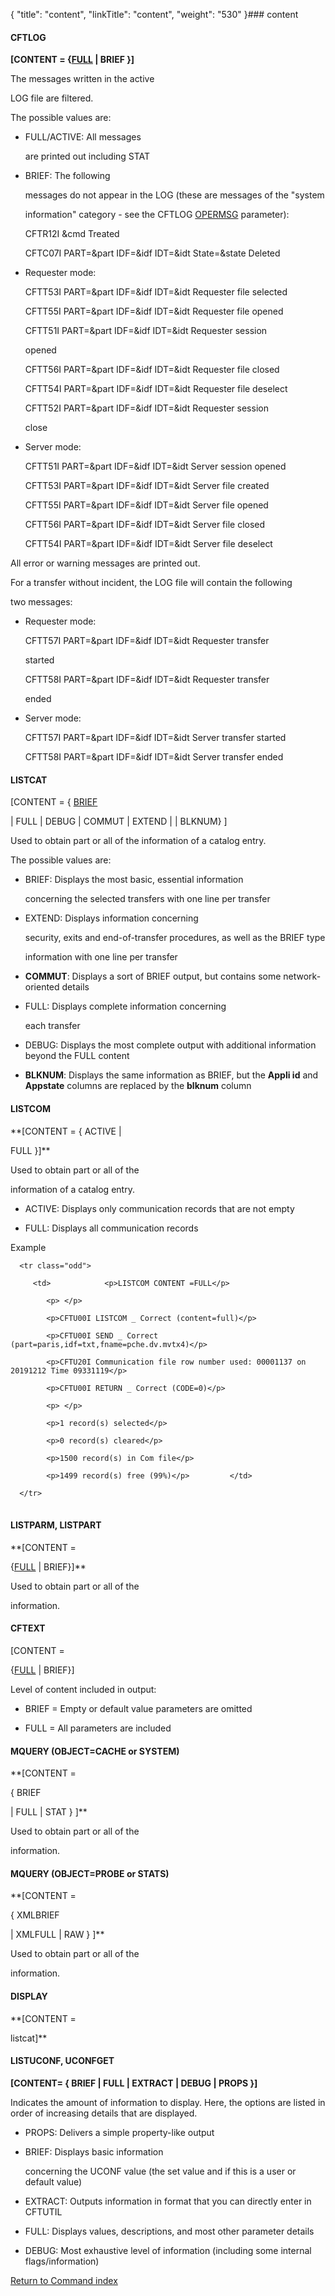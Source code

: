 {
    "title": "content",
    "linkTitle": "content",
    "weight": "530"
}### <span id="content"></span>content

#### <span id="content_CFTLOG"></span>CFTLOG

**\[CONTENT = {<u>FULL</u> | BRIEF }\]**

The messages written in the active
LOG file are filtered.

The possible values are:

-   FULL/ACTIVE: All messages
    are printed out including STAT
-   BRIEF: The following
    messages do not appear in the LOG (these are messages of the "system
    information" category - see the CFTLOG [OPERMSG](opermsg) parameter):  
    CFTR12I &cmd Treated  
    CFTC07I PART=&part IDF=&idf IDT=&idt State=&state Deleted
-   Requester mode:  
    CFTT53I PART=&part IDF=&idf IDT=&idt Requester file selected  
    CFTT55I PART=&part IDF=&idf IDT=&idt Requester file opened  
    CFTT51I PART=&part IDF=&idf IDT=&idt Requester session
    opened  
    CFTT56I PART=&part IDF=&idf IDT=&idt Requester file closed  
    CFTT54I PART=&part IDF=&idf IDT=&idt Requester file deselect  
    CFTT52I PART=&part IDF=&idf IDT=&idt Requester session
    close

<!-- -->

-   Server mode:  
    CFTT51I PART=&part IDF=&idf IDT=&idt Server session opened  
    CFTT53I PART=&part IDF=&idf IDT=&idt Server file created  
    CFTT55I PART=&part IDF=&idf IDT=&idt Server file opened  
    CFTT56I PART=&part IDF=&idf IDT=&idt Server file closed  
    CFTT54I PART=&part IDF=&idf IDT=&idt Server file deselect

All error or warning messages are printed out.

For a transfer without incident, the LOG file will contain the following
two messages:

-   Requester mode:  
    CFTT57I PART=&part IDF=&idf IDT=&idt Requester transfer
    started  
    CFTT58I PART=&part IDF=&idf IDT=&idt Requester transfer
    ended
-   Server mode:  
    CFTT57I PART=&part IDF=&idf IDT=&idt Server transfer started  
    CFTT58I PART=&part IDF=&idf IDT=&idt Server transfer ended

#### <span id="content_LISTCAT"></span>LISTCAT

\[CONTENT = { <u>BRIEF</u>
| FULL | DEBUG | COMMUT | EXTEND | | BLKNUM} \]

Used to obtain part or all of the information of a catalog entry.

The possible values are:

-   BRIEF: Displays the most basic, essential information
    concerning the selected transfers with one line per transfer
-   EXTEND: Displays information concerning
    security, exits and end-of-transfer procedures, as well as the BRIEF type
    information with one line per transfer
-   **COMMUT**: Displays a sort of BRIEF output, but contains some network-oriented details
-   FULL: Displays complete information concerning
    each transfer
-   DEBUG: Displays the most complete output with additional information beyond the FULL content
-   **BLKNUM**: Displays the same information as BRIEF, but the **Appli id** and **Appstate** columns are replaced by the **blknum** column

#### LISTCOM

**\[CONTENT = { ACTIVE |
FULL }\]**

Used to obtain part or all of the
information of a catalog entry.

-   ACTIVE: Displays only communication records that are not empty
-   FULL: Displays all communication records

Example

<table data-cellspacing="0">
   <tbody>
      <tr class="odd">
         <td>            <p>LISTCOM CONTENT =FULL</p>
            <p> </p>
            <p>CFTU00I LISTCOM _ Correct (content=full)</p>
            <p>CFTU00I SEND _ Correct (part=paris,idf=txt,fname=pche.dv.mvtx4)</p>
            <p>CFTU20I Communication file row number used: 00001137 on 20191212 Time 09331119</p>
            <p>CFTU00I RETURN _ Correct (CODE=0)</p>
            <p> </p>
            <p>1 record(s) selected</p>
            <p>0 record(s) cleared</p>
            <p>1500 record(s) in Com file</p>
            <p>1499 record(s) free (99%)</p>         </td>
      </tr>
   </tbody>
</table>

#### LISTPARM, LISTPART

**\[CONTENT =
{<u>FULL</u> | BRIEF}\]**

Used to obtain part or all of the
information.

#### CFTEXT

\[CONTENT =
{<u>FULL</u> | BRIEF}\]

Level of content included in output:

-   BRIEF = Empty or default value parameters are omitted
-   FULL = All parameters are included

#### MQUERY (OBJECT=CACHE or SYSTEM)

**\[CONTENT =
{ BRIEF
| FULL | STAT } \]**

Used to obtain part or all of the
information.

#### MQUERY (OBJECT=PROBE or STATS)

**\[CONTENT =
{ XMLBRIEF
| XMLFULL | RAW } \]**

Used to obtain part or all of the
information.

#### DISPLAY

**\[CONTENT =
listcat\]**

#### LISTUCONF, UCONFGET

**\[CONTENT= { BRIEF | FULL | EXTRACT | DEBUG | PROPS }\]**

Indicates the amount of information to display. Here, the options are listed in order of increasing details that are displayed.

-   PROPS: Delivers a simple property-like output
-   BRIEF: Displays basic information
    concerning the UCONF value (the set value and if this is a user or default value)
-   EXTRACT: Outputs information in format that you can directly enter in CFTUTIL
-   FULL: Displays values, descriptions, and most other parameter details
-   DEBUG: Most exhaustive level of information (including some internal flags/information)

[Return to Command index](../)
